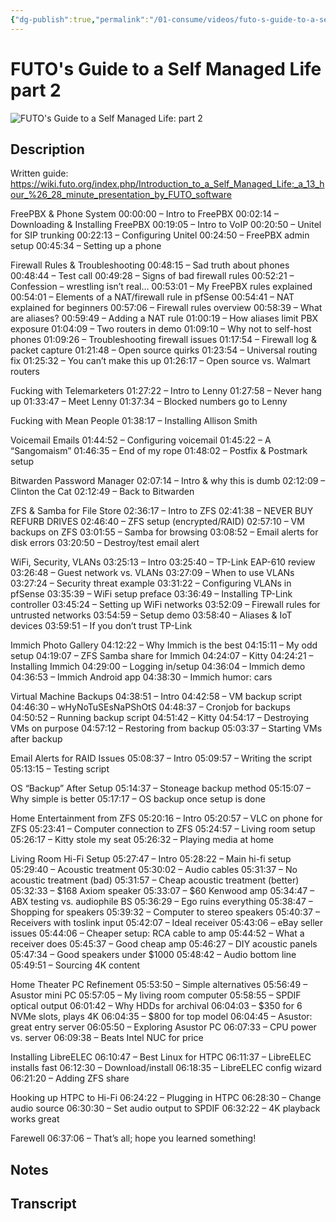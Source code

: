 ```yaml
---
{"dg-publish":true,"permalink":"/01-consume/videos/futo-s-guide-to-a-self-managed-life-part-2/","title":"FUTO's Guide to a Self Managed Life: part 2"}
---
```


# FUTO's Guide to a Self Managed Life part 2

![FUTO's Guide to a Self Managed Life: part 2](https://www.youtube.com/watch?v=3fW9TV1WQi8)

## Description

Written guide: https://wiki.futo.org/index.php/Introduction_to_a_Self_Managed_Life:_a_13_hour_%26_28_minute_presentation_by_FUTO_software

FreePBX & Phone System
00:00:00 – Intro to FreePBX
00:02:14 – Downloading & Installing FreePBX
00:19:05 – Intro to VoIP
00:20:50 – Unitel for SIP trunking
00:22:13 – Configuring Unitel
00:24:50 – FreePBX admin setup
00:45:34 – Setting up a phone

Firewall Rules & Troubleshooting
00:48:15 – Sad truth about phones
00:48:44 – Test call
00:49:28 – Signs of bad firewall rules
00:52:21 – Confession – wrestling isn’t real…
00:53:01 – My FreePBX rules explained
00:54:01 – Elements of a NAT/firewall rule in pfSense
00:54:41 – NAT explained for beginners
00:57:06 – Firewall rules overview
00:58:39 – What are aliases?
00:59:49 – Adding a NAT rule
01:00:19 – How aliases limit PBX exposure
01:04:09 – Two routers in demo
01:09:10 – Why not to self-host phones
01:09:26 – Troubleshooting firewall issues
01:17:54 – Firewall log & packet capture
01:21:48 – Open source quirks
01:23:54 – Universal routing fix
01:25:32 – You can’t make this up
01:26:17 – Open source vs. Walmart routers

Fucking with Telemarketers
01:27:22 – Intro to Lenny
01:27:58 – Never hang up
01:33:47 – Meet Lenny
01:37:34 – Blocked numbers go to Lenny

Fucking with Mean People
01:38:17 – Installing Allison Smith

Voicemail Emails
01:44:52 – Configuring voicemail
01:45:22 – A “Sangomaism”
01:46:35 – End of my rope
01:48:02 – Postfix & Postmark setup

Bitwarden Password Manager
02:07:14 – Intro & why this is dumb
02:12:09 – Clinton the Cat
02:12:49 – Back to Bitwarden

ZFS & Samba for File Store
02:36:17 – Intro to ZFS
02:41:38 – NEVER BUY REFURB DRIVES
02:46:40 – ZFS setup (encrypted/RAID)
02:57:10 – VM backups on ZFS
03:01:55 – Samba for browsing
03:08:52 – Email alerts for disk errors
03:20:50 – Destroy/test email alert

WiFi, Security, VLANs
03:25:13 – Intro
03:25:40 – TP-Link EAP-610 review
03:26:48 – Guest network vs. VLANs
03:27:09 – When to use VLANs
03:27:24 – Security threat example
03:31:22 – Configuring VLANs in pfSense
03:35:39 – WiFi setup preface
03:36:49 – Installing TP-Link controller
03:45:24 – Setting up WiFi networks
03:52:09 – Firewall rules for untrusted networks
03:54:59 – Setup demo
03:58:40 – Aliases & IoT devices
03:59:51 – If you don’t trust TP-Link

Immich Photo Gallery
04:12:22 – Why Immich is the best
04:15:11 – My odd setup
04:19:07 – ZFS Samba share for Immich
04:24:07 – Kitty
04:24:21 – Installing Immich
04:29:00 – Logging in/setup
04:36:04 – Immich demo
04:36:53 – Immich Android app
04:38:30 – Immich humor: cars

Virtual Machine Backups
04:38:51 – Intro
04:42:58 – VM backup script
04:46:30 – wHyNoTuSEsNaPShOtS
04:48:37 – Cronjob for backups
04:50:52 – Running backup script
04:51:42 – Kitty
04:54:17 – Destroying VMs on purpose
04:57:12 – Restoring from backup
05:03:37 – Starting VMs after backup

Email Alerts for RAID Issues
05:08:37 – Intro
05:09:57 – Writing the script
05:13:15 – Testing script

OS “Backup” After Setup
05:14:37 – Stoneage backup method
05:15:07 – Why simple is better
05:17:17 – OS backup once setup is done

Home Entertainment from ZFS
05:20:16 – Intro
05:20:57 – VLC on phone for ZFS
05:23:41 – Computer connection to ZFS
05:24:57 – Living room setup
05:26:17 – Kitty stole my seat
05:26:32 – Playing media at home

Living Room Hi-Fi Setup
05:27:47 – Intro
05:28:22 – Main hi-fi setup
05:29:40 – Acoustic treatment
05:30:02 – Audio cables
05:31:37 – No acoustic treatment (bad)
05:31:57 – Cheap acoustic treatment (better)
05:32:33 – $168 Axiom speaker
05:33:07 – $60 Kenwood amp
05:34:47 – ABX testing vs. audiophile BS
05:36:29 – Ego ruins everything
05:38:47 – Shopping for speakers
05:39:32 – Computer to stereo speakers
05:40:37 – Receivers with toslink input
05:42:07 – Ideal receiver
05:43:06 – eBay seller issues
05:44:06 – Cheaper setup: RCA cable to amp
05:44:52 – What a receiver does
05:45:37 – Good cheap amp
05:46:27 – DIY acoustic panels
05:47:34 – Good speakers under $1000
05:48:42 – Audio bottom line
05:49:51 – Sourcing 4K content

Home Theater PC Refinement
05:53:50 – Simple alternatives
05:56:49 – Asustor mini PC
05:57:05 – My living room computer
05:58:55 – SPDIF optical output
06:01:42 – Why HDDs for archival
06:04:03 – $350 for 6 NVMe slots, plays 4K
06:04:35 – $800 for top model
06:04:45 – Asustor: great entry server
06:05:50 – Exploring Asustor PC
06:07:33 – CPU power vs. server
06:09:38 – Beats Intel NUC for price

Installing LibreELEC
06:10:47 – Best Linux for HTPC
06:11:37 – LibreELEC installs fast
06:12:30 – Download/install
06:18:35 – LibreELEC config wizard
06:21:20 – Adding ZFS share

Hooking up HTPC to Hi-Fi
06:24:22 – Plugging in HTPC
06:28:30 – Change audio source
06:30:30 – Set audio output to SPDIF
06:32:22 – 4K playback works great

Farewell
06:37:06 – That’s all; hope you learned something!

## Notes

## Transcript

